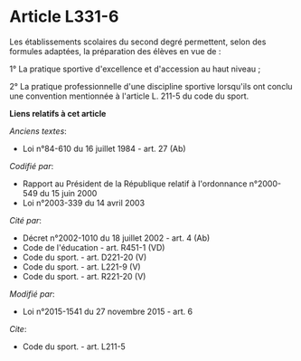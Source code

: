 # Article L331-6

Les établissements scolaires du second degré permettent, selon des formules adaptées, la préparation des élèves en vue de : 

1° La pratique sportive d'excellence et d'accession au haut niveau ;

2° La pratique professionnelle d'une discipline sportive lorsqu'ils ont conclu une convention mentionnée à l'article L. 211-5
du code du sport.

**Liens relatifs à cet article**

_Anciens textes_:

  - Loi n°84-610 du 16 juillet 1984 - art. 27 (Ab)

_Codifié par_:

  - Rapport au Président de la République relatif à l'ordonnance n°2000-549 du 15 juin 2000
  - Loi n°2003-339 du 14 avril 2003

_Cité par_:

  - Décret n°2002-1010 du 18 juillet 2002 - art. 4 (Ab)
  - Code de l'éducation - art. R451-1 (VD)
  - Code du sport. - art. D221-20 (V)
  - Code du sport. - art. L221-9 (V)
  - Code du sport. - art. R221-20 (V)

_Modifié par_:

  - Loi n°2015-1541 du 27 novembre 2015 - art. 6

_Cite_:

  - Code du sport. - art. L211-5
